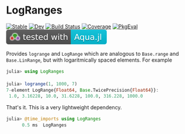 # LogRanges

[![Stable](https://img.shields.io/badge/docs-stable-blue.svg)](https://LilithHafner.github.io/LogRanges.jl/stable/)
[![Dev](https://img.shields.io/badge/docs-dev-blue.svg)](https://LilithHafner.github.io/LogRanges.jl/dev/)
[![Build Status](https://github.com/LilithHafner/LogRanges.jl/actions/workflows/CI.yml/badge.svg?branch=main)](https://github.com/LilithHafner/LogRanges.jl/actions/workflows/CI.yml?query=branch%3Amain)
[![Coverage](https://codecov.io/gh/LilithHafner/LogRanges.jl/branch/main/graph/badge.svg)](https://codecov.io/gh/LilithHafner/LogRanges.jl)
[![PkgEval](https://JuliaCI.github.io/NanosoldierReports/pkgeval_badges/L/LogRanges.svg)](https://JuliaCI.github.io/NanosoldierReports/pkgeval_badges/L/LogRanges.html)
[![Aqua](https://raw.githubusercontent.com/JuliaTesting/Aqua.jl/master/badge.svg)](https://github.com/JuliaTesting/Aqua.jl)

Provides `logrange` and `LogRange` which are analogous to `Base.range` and `Base.LinRange`,
but with logaritmically spaced elements. For example

```julia
julia> using LogRanges

julia> logrange(1, 1000, 7)
7-element LogRange{Float64, Base.TwicePrecision{Float64}}:
 1.0, 3.16228, 10.0, 31.6228, 100.0, 316.228, 1000.0
```

That's it. This is a very lightweight dependency.
```julia
julia> @time_imports using LogRanges
      0.5 ms  LogRanges
```
